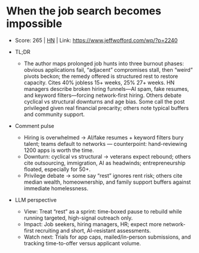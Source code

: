 # When the job search becomes impossible

- Score: 265 | [HN](https://news.ycombinator.com/item?id=45261848) | Link: https://www.jeffwofford.com/wp/?p=2240

- TL;DR
  - The author maps prolonged job hunts into three burnout phases: obvious applications fail, “adjacent” compromises stall, then “weird” pivots beckon; the remedy offered is structured rest to restore capacity. Cites 40% jobless 15+ weeks, 25% 27+ weeks. HN managers describe broken hiring funnels—AI spam, fake resumes, and keyword filters—forcing network-first hiring. Others debate cyclical vs structural downturns and age bias. Some call the post privileged given real financial precarity; others note typical buffers and community support.

- Comment pulse
  - Hiring is overwhelmed → AI/fake resumes + keyword filters bury talent; teams default to networks — counterpoint: hand-reviewing 1200 apps is worth the time.
  - Downturn: cyclical vs structural → veterans expect rebound; others cite outsourcing, immigration, AI as headwinds; entrepreneurship floated, especially for 50+.
  - Privilege debate → some say “rest” ignores rent risk; others cite median wealth, homeownership, and family support buffers against immediate homelessness.

- LLM perspective
  - View: Treat “rest” as a sprint: time-boxed pause to rebuild while running targeted, high-signal outreach only.
  - Impact: Job seekers, hiring managers, HR; expect more network-first recruiting and short, AI-resistant assessments.
  - Watch next: Trials for app caps, mailed/in-person submissions, and tracking time-to-offer versus applicant volume.
